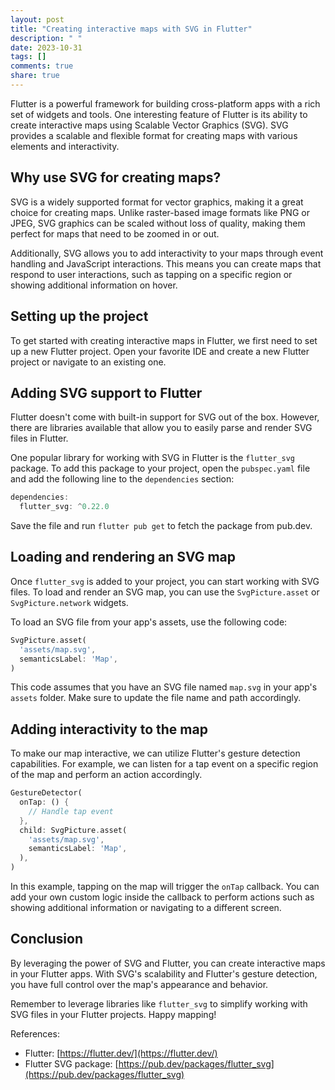```yaml
---
layout: post
title: "Creating interactive maps with SVG in Flutter"
description: " "
date: 2023-10-31
tags: []
comments: true
share: true
---
```


Flutter is a powerful framework for building cross-platform apps with a rich set of widgets and tools. One interesting feature of Flutter is its ability to create interactive maps using Scalable Vector Graphics (SVG). SVG provides a scalable and flexible format for creating maps with various elements and interactivity.

## Why use SVG for creating maps?

SVG is a widely supported format for vector graphics, making it a great choice for creating maps. Unlike raster-based image formats like PNG or JPEG, SVG graphics can be scaled without loss of quality, making them perfect for maps that need to be zoomed in or out.

Additionally, SVG allows you to add interactivity to your maps through event handling and JavaScript interactions. This means you can create maps that respond to user interactions, such as tapping on a specific region or showing additional information on hover.

## Setting up the project

To get started with creating interactive maps in Flutter, we first need to set up a new Flutter project. Open your favorite IDE and create a new Flutter project or navigate to an existing one.

## Adding SVG support to Flutter

Flutter doesn't come with built-in support for SVG out of the box. However, there are libraries available that allow you to easily parse and render SVG files in Flutter.

One popular library for working with SVG in Flutter is the `flutter_svg` package. To add this package to your project, open the `pubspec.yaml` file and add the following line to the `dependencies` section:

```dart
dependencies:
  flutter_svg: ^0.22.0
```

Save the file and run `flutter pub get` to fetch the package from pub.dev.

## Loading and rendering an SVG map

Once `flutter_svg` is added to your project, you can start working with SVG files. To load and render an SVG map, you can use the `SvgPicture.asset` or `SvgPicture.network` widgets.

To load an SVG file from your app's assets, use the following code:

```dart
SvgPicture.asset(
  'assets/map.svg',
  semanticsLabel: 'Map',
)
```

This code assumes that you have an SVG file named `map.svg` in your app's `assets` folder. Make sure to update the file name and path accordingly.

## Adding interactivity to the map

To make our map interactive, we can utilize Flutter's gesture detection capabilities. For example, we can listen for a tap event on a specific region of the map and perform an action accordingly.

```dart
GestureDetector(
  onTap: () {
    // Handle tap event
  },
  child: SvgPicture.asset(
    'assets/map.svg',
    semanticsLabel: 'Map',
  ),
)
```

In this example, tapping on the map will trigger the `onTap` callback. You can add your own custom logic inside the callback to perform actions such as showing additional information or navigating to a different screen.

## Conclusion

By leveraging the power of SVG and Flutter, you can create interactive maps in your Flutter apps. With SVG's scalability and Flutter's gesture detection, you have full control over the map's appearance and behavior.

Remember to leverage libraries like `flutter_svg` to simplify working with SVG files in your Flutter projects. Happy mapping!

References:
- Flutter: [https://flutter.dev/](https://flutter.dev/)
- Flutter SVG package: [https://pub.dev/packages/flutter_svg](https://pub.dev/packages/flutter_svg)
